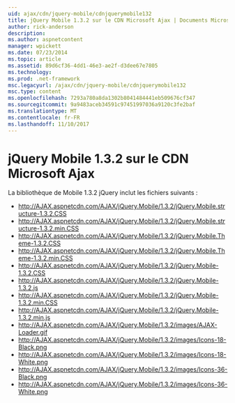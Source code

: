 ```yaml
---
uid: ajax/cdn/jquery-mobile/cdnjquerymobile132
title: jQuery Mobile 1.3.2 sur le CDN Microsoft Ajax | Documents Microsoft
author: rick-anderson
description: 
ms.author: aspnetcontent
manager: wpickett
ms.date: 07/23/2014
ms.topic: article
ms.assetid: 89d6cf36-4dd1-46e3-ae2f-d3dee67e7805
ms.technology: 
ms.prod: .net-framework
msc.legacyurl: /ajax/cdn/jquery-mobile/cdnjquerymobile132
msc.type: content
ms.openlocfilehash: 7293a780a8da1302b8041484441eb509676cf347
ms.sourcegitcommit: 9a9483aceb34591c97451997036a9120c3fe2baf
ms.translationtype: MT
ms.contentlocale: fr-FR
ms.lasthandoff: 11/10/2017
---
```

<a name="jquery-mobile-132-on-the-microsoft-ajax-cdn"></a>jQuery Mobile 1.3.2 sur le CDN Microsoft Ajax
====================
La bibliothèque de Mobile 1.3.2 jQuery inclut les fichiers suivants :

- http://AJAX.aspnetcdn.com/AJAX/jQuery.Mobile/1.3.2/jQuery.Mobile.structure-1.3.2.CSS
- http://AJAX.aspnetcdn.com/AJAX/jQuery.Mobile/1.3.2/jQuery.Mobile.structure-1.3.2.min.CSS
- http://AJAX.aspnetcdn.com/AJAX/jQuery.Mobile/1.3.2/jQuery.Mobile.Theme-1.3.2.CSS
- http://AJAX.aspnetcdn.com/AJAX/jQuery.Mobile/1.3.2/jQuery.Mobile.Theme-1.3.2.min.CSS
- http://AJAX.aspnetcdn.com/AJAX/jQuery.Mobile/1.3.2/jQuery.Mobile-1.3.2.CSS
- http://AJAX.aspnetcdn.com/AJAX/jQuery.Mobile/1.3.2/jQuery.Mobile-1.3.2.js
- http://AJAX.aspnetcdn.com/AJAX/jQuery.Mobile/1.3.2/jQuery.Mobile-1.3.2.min.CSS
- http://AJAX.aspnetcdn.com/AJAX/jQuery.Mobile/1.3.2/jQuery.Mobile-1.3.2.min.js
- http://AJAX.aspnetcdn.com/AJAX/jQuery.Mobile/1.3.2/images/AJAX-Loader.gif
- http://AJAX.aspnetcdn.com/AJAX/jQuery.Mobile/1.3.2/images/Icons-18-Black.png
- http://AJAX.aspnetcdn.com/AJAX/jQuery.Mobile/1.3.2/images/Icons-18-White.png
- http://AJAX.aspnetcdn.com/AJAX/jQuery.Mobile/1.3.2/images/Icons-36-Black.png
- http://AJAX.aspnetcdn.com/AJAX/jQuery.Mobile/1.3.2/images/Icons-36-White.png
